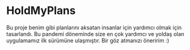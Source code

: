 # HoldMyPlans

Bu proje benim gibi planlarını aksatan insanlar için yardımcı olmak için tasarlandı.
Bu pandemi döneminde size en çok yardımcı ve yoldaş olan uygulamamız ilk sürümüne ulaşmıştır.
Bir göz atmanızı öneririm :)

